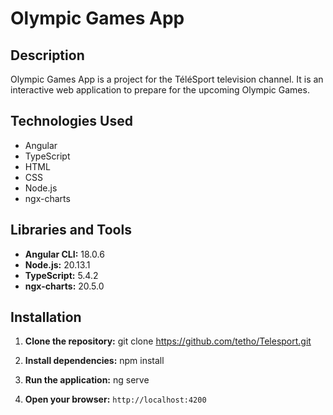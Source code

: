 # Olympic Games App

## Description
Olympic Games App is a project for the TéléSport television channel. It is an interactive web application to prepare for the upcoming Olympic Games.

## Technologies Used
- Angular
- TypeScript
- HTML
- CSS
- Node.js
- ngx-charts

## Libraries and Tools
- **Angular CLI:** 18.0.6
- **Node.js:** 20.13.1
- **TypeScript:** 5.4.2
- **ngx-charts:** 20.5.0

## Installation

1. **Clone the repository:**
    git clone https://github.com/tetho/Telesport.git

2. **Install dependencies:**
    npm install

3. **Run the application:**
    ng serve

4. **Open your browser:**
    `http://localhost:4200`
